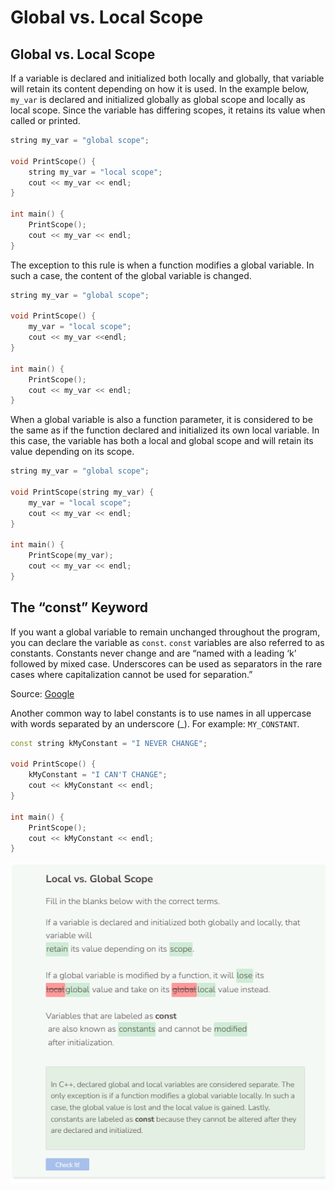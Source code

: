 # Global vs. Local Scope
## Global vs. Local Scope
If a variable is declared and initialized both locally and globally, that variable will retain its content depending on how it is used. In the example
below, `my_var` is declared and initialized globally as global scope and locally as local scope. Since the variable has differing scopes, it retains its
value when called or printed.

```cpp
string my_var = "global scope";

void PrintScope() {
    string my_var = "local scope";
    cout << my_var << endl;
}

int main() {
    PrintScope();
    cout << my_var << endl;
}
```

The exception to this rule is when a function modifies a global variable. In such a case, the content of the global variable is changed.

```cpp
string my_var = "global scope";

void PrintScope() {
    my_var = "local scope";
    cout << my_var <<endl;
}

int main() {
    PrintScope();
    cout << my_var << endl;
}
```

When a global variable is also a function parameter, it is considered to be the same as if the function declared and initialized its own local variable. In this case, the variable has both a local and global scope and will retain its value depending on its scope.

```cpp
string my_var = "global scope";

void PrintScope(string my_var) {
    my_var = "local scope";
    cout << my_var << endl;
}

int main() {
    PrintScope(my_var);
    cout << my_var << endl;
}
```

## The “const” Keyword
If you want a global variable to remain unchanged throughout the program, you can declare the variable as `const`. `const` variables are also referred to as constants. Constants never change and are “named with a leading ‘k’ followed by mixed case. Underscores can be used as separators in the rare cases where capitalization cannot be used for separation.”

Source: [Google](https://google.github.io/styleguide/cppguide.html#Constant_Names)

Another common way to label constants is to use names in all uppercase with words separated by an underscore (_). For example: `MY_CONSTANT`.

```cpp
const string kMyConstant = "I NEVER CHANGE";

void PrintScope() {
    kMyConstant = "I CAN'T CHANGE";
    cout << kMyConstant << endl;
}

int main() {
    PrintScope();
    cout << kMyConstant << endl;
}
```


![Question 3](_assets/Q3.png)